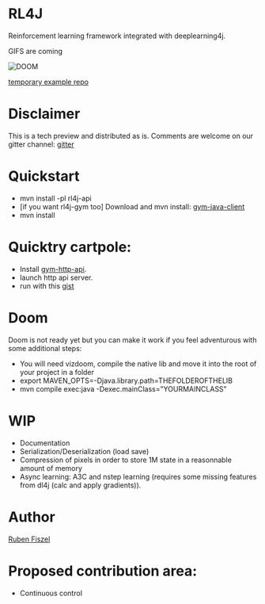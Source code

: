 # RL4J

Reinforcement learning framework integrated with deeplearning4j.

GIFS are coming

![DOOM](doom.gif)

[temporary example repo](https://github.com/rubenfiszel/rl4j-examples)

# Disclaimer

This is a tech preview and distributed as is.
Comments are welcome on our gitter channel:
[gitter](https://gitter.im/deeplearning4j/deeplearning4j)


# Quickstart

* mvn install -pl rl4j-api
* [if you want rl4j-gym too] Download and mvn install: [gym-java-client](https://github.com/deeplearning4j/gym-java-client)
* mvn install


# Quicktry cartpole:

* Install [gym-http-api](https://github.com/openai/gym-http-api).
* launch http api server.
* run with this [gist](https://gist.github.com/rubenfiszel/5d16aa2fc2c1e8cc9bdbf4ead5b3ab43)

# Doom

Doom is not ready yet but you can make it work if you feel adventurous with some additional steps:

* You will need vizdoom, compile the native lib and move it into the root of your project in a folder
* export MAVEN_OPTS=-Djava.library.path=THEFOLDEROFTHELIB
* mvn compile exec:java -Dexec.mainClass="YOURMAINCLASS"

# WIP

* Documentation
* Serialization/Deserialization (load save)
* Compression of pixels in order to store 1M state in a reasonnable amount of memory
* Async learning: A3C and nstep learning (requires some missing features from dl4j (calc and apply gradients)).

# Author

[Ruben Fiszel](http://rubenfiszel.github.io/)

# Proposed contribution area:

* Continuous control
